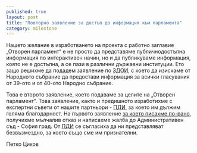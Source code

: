 ```yaml
---
published: true
layout: post
title: "Повторно заявление за достъп до информация към парламента"
category: milestone
---
```


Нашето желание в изработването на проекта с работно заглавие „Отворен парламент“ е не просто да представяме публичнодостъпна информация по интерактивен начин, но и да публикуваме информация, която не е достъпна, а се пази в различни държавни институции. Ето защо решихме да подадем заявление по [ЗДОИ](http://lex.bg/laws/ldoc/2134929408), с което да изискаме от Народното събрание да предостави информация за всички гласувания от 39-ото и от 40-ото Народно събрание.

Това е второто заявление, което подаваме за целите на „Отворен парламент“. Това заявление, както и предишното изработихме с експертни съвети от нашите партньори - [ПДИ](http://www.aip-bg.org/), за което им дължим голяма благодарност. На първото заявление [за което писахме по-рано](http://status.obshtestvo.bg/milestone/2014/04/16/zayavlenie-za-dostup-do-informaciq-kym-parlamenta.html), получихме мълчалив отказ и написахме жалба до Административен съд - София град. От [ПДИ](http://www.aip-bg.org/) се съгласиха да ни представляват безвъзмездно, за което също сме им признателни.

Петко Циков
